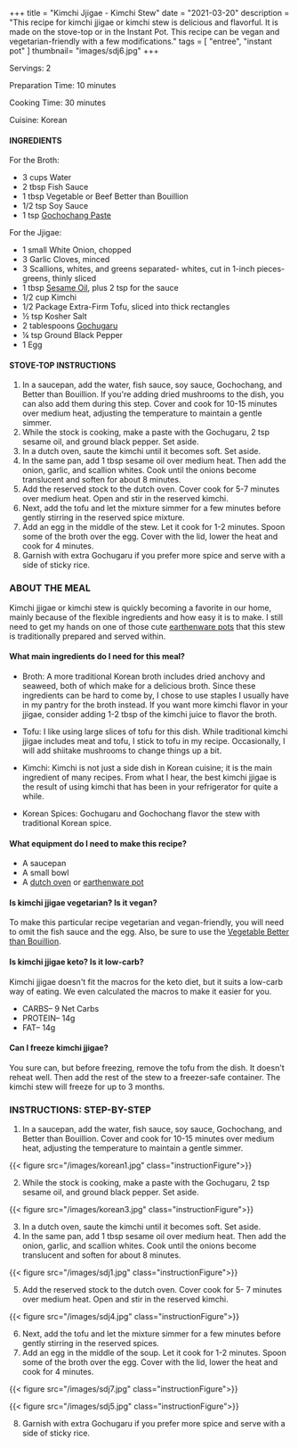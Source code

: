 +++
title = "Kimchi Jjigae - Kimchi Stew"
date = "2021-03-20"
description = "This recipe for kimchi jjigae or kimchi stew is delicious and flavorful. It is made on the stove-top or in the Instant Pot. This recipe can be vegan and vegetarian-friendly with a few modifications."
tags = [
    "entree",
    "instant pot"
]
thumbnail= "images/sdj6.jpg"
+++

Servings: 2 <!--more-->

Preparation Time: 10 minutes 

Cooking Time: 30 minutes 

Cuisine: Korean

#### INGREDIENTS 

For the Broth: 

* 3 cups Water
* 2 tbsp Fish Sauce
* 1 tbsp Vegetable or Beef Better than Bouillion 
* 1/2 tsp Soy Sauce 
* 1 tsp [Gochochang Paste](https://amzn.to/2NHrNZ3)

For the Jjigae: 

* 1 small White Onion, chopped
* 3 Garlic Cloves, minced
* 3 Scallions, whites, and greens separated- whites, cut in 1-inch pieces- greens, thinly sliced
* 1 tbsp [Sesame Oil](https://amzn.to/3b72o2v), plus 2 tsp for the sauce 
* 1/2 cup Kimchi
* 1/2 Package Extra-Firm Tofu, sliced into thick rectangles   
* ½ tsp Kosher Salt
* 2 tablespoons [Gochugaru](https://amzn.to/2P1lLmx)
* ¼ tsp Ground Black Pepper
* 1 Egg

#### STOVE-TOP INSTRUCTIONS 

1. In a saucepan, add the water, fish sauce, soy sauce, Gochochang, and Better than Bouillion. If you're adding dried mushrooms to the dish, you can also add them during this step. Cover and cook for 10-15 minutes over medium heat, adjusting the temperature to maintain a gentle simmer. 
2. While the stock is cooking, make a paste with the Gochugaru, 2 tsp sesame oil, and ground black pepper. Set aside. 
3. In a dutch oven, saute the kimchi until it becomes soft. Set aside. 
4. In the same pan, add 1 tbsp sesame oil over medium heat. Then add the onion, garlic, and scallion whites. Cook until the onions become translucent and soften for about 8 minutes. 
5. Add the reserved stock to the dutch oven. Cover cook for 5-7 minutes over medium heat. Open and stir in the reserved kimchi.
6. Next, add the tofu and let the mixture simmer for a few minutes before gently stirring in the reserved spice mixture. 
7. Add an egg in the middle of the stew. Let it cook for 1-2 minutes. Spoon some of the broth over the egg. Cover with the lid, lower the heat and cook for 4 minutes. 
8. Garnish with extra Gochugaru if you prefer more spice and serve with a side of sticky rice. 

### ABOUT THE MEAL

Kimchi jjigae or kimchi stew is quickly becoming a favorite in our home, mainly because of the flexible ingredients and how easy it is to make. I still need to get my hands on one of those cute [earthenware pots](https://amzn.to/3soWXDL) that this stew is traditionally prepared and served within. 

#### What main ingredients do I need for this meal?

* Broth: A more traditional Korean broth includes dried anchovy and seaweed, both of which make for a delicious broth. Since these ingredients can be hard to come by, I chose to use staples I usually have in my pantry for the broth instead. If you want more kimchi flavor in your jjigae, consider adding 1-2 tbsp of the kimchi juice to flavor the broth.  

* Tofu: I like using large slices of tofu for this dish.  While traditional kimchi jjigae includes meat and tofu, I stick to tofu in my recipe. Occasionally, I will add shiitake mushrooms to change things up a bit. 

* Kimchi: Kimchi is not just a side dish in Korean cuisine; it is the main ingredient of many recipes. From what I hear, the best kimchi jjigae is the result of using kimchi that has been in your refrigerator for quite a while. 

* Korean Spices: Gochugaru and Gochochang flavor the stew with traditional Korean spice. 

#### What equipment do I need to make this recipe?

* A saucepan 
* A small bowl 
* A [dutch oven](https://amzn.to/3lC91Pi) or [earthenware pot](https://amzn.to/3soWXDL)

#### Is kimchi jjigae vegetarian? Is it vegan?

To make this particular recipe vegetarian and vegan-friendly, you will need to omit the fish sauce and the egg. Also, be sure to use the [Vegetable Better than Bouillion](https://amzn.to/3f8LK6e). 

#### Is kimchi jjigae keto? Is it low-carb?

Kimchi jjigae doesn't fit the macros for the keto diet, but it suits a low-carb way of eating. We even calculated the macros to make it easier for you.

* CARBS– 9 Net Carbs
* PROTEIN– 14g
* FAT– 14g

#### Can I freeze kimchi jjigae? 

You sure can, but before freezing, remove the tofu from the dish. It doesn't reheat well. Then add the rest of the stew to a freezer-safe container. The kimchi stew will freeze for up to 3 months.

### INSTRUCTIONS: STEP-BY-STEP 

1. In a saucepan, add the water, fish sauce, soy sauce, Gochochang, and Better than Bouillion. Cover and cook for 10-15 minutes over medium heat, adjusting the temperature to maintain a gentle simmer. 

{{< figure src="/images/korean1.jpg" class="instructionFigure">}}

2. While the stock is cooking, make a paste with the Gochugaru, 2 tsp sesame oil, and ground black pepper. Set aside. 

{{< figure src="/images/korean3.jpg" class="instructionFigure">}}

3. In a dutch oven, saute the kimchi until it becomes soft. Set aside. 
4. In the same pan, add 1 tbsp sesame oil over medium heat. Then add the onion, garlic, and scallion whites. Cook until the onions become translucent and soften for about 8 minutes. 

{{< figure src="/images/sdj1.jpg" class="instructionFigure">}}

5. Add the reserved stock to the dutch oven. Cover cook for 5- 7 minutes over medium heat. Open and stir in the reserved kimchi.

{{< figure src="/images/sdj4.jpg" class="instructionFigure">}}

6. Next, add the tofu and let the mixture simmer for a few minutes before gently stirring in the reserved spices. 
7. Add an egg in the middle of the soup. Let it cook for 1-2 minutes. Spoon some of the broth over the egg. Cover with the lid, lower the heat and cook for 4 minutes. 

{{< figure src="/images/sdj7.jpg" class="instructionFigure">}}

{{< figure src="/images/sdj5.jpg" class="instructionFigure">}}

8. Garnish with extra Gochugaru if you prefer more spice and serve with a side of sticky rice. 

